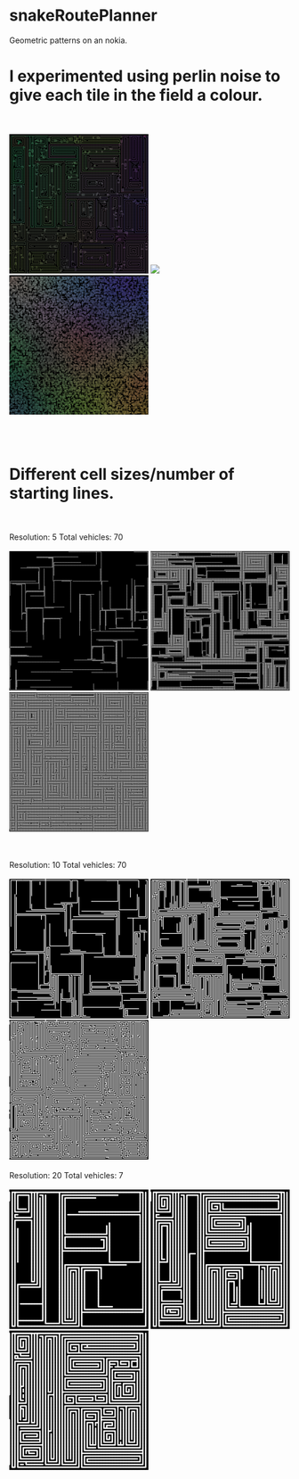 # snakeRoutePlanner
Geometric patterns on an nokia.

<h1><b>I experimented using perlin noise to give each tile in the field a colour.</b></h1>


</br></br>
<img src="snakePathFinder/output/noiseColour/res10veh10-001599.png" width="250"></img>
<img src="snakePathFinder/output/noiseColour/res10veh10-000245" width="250"></img>
<img src="snakePathFinder/output/noiseColour/res10veh10-000217.png" width="250"></img>

</br></br>

<h1><b>Different cell sizes/number of starting lines.</b></h1>

</br></br>
Resolution: 5
Total vehicles: 70
</br></br>
<img src="snakePathFinder/output/res5veh70/1res5veh70.png" width="250"></img>
<img src="snakePathFinder/output/res5veh70/2res5veh70.png" width="250"></img>
<img src="snakePathFinder/output/res5veh70/3res5veh70.png" width="250"></img>

</br></br>
Resolution: 10
Total vehicles: 70
</br></br>
<img src="snakePathFinder/output/res10veh70/1res10veh70.png" width="250"></img>
<img src="snakePathFinder/output/res10veh70/2res10veh70.png" width="250"></img>
<img src="snakePathFinder/output/res10veh70/3res10veh70.png" width="250"></img>
</br></br>
Resolution: 20
Total vehicles: 7
</br></br>
<img src="snakePathFinder/output/res20veh7/1res20veh7.png" width="250"></img>
<img src="snakePathFinder/output/res20veh7/2res20veh7.png" width="250"></img>
<img src="snakePathFinder/output/res20veh7/3res20veh7.png" width="250"></img>
